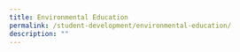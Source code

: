 ```yaml
---
title: Environmental Education
permalink: /student-development/environmental-education/
description: ""
---
```

